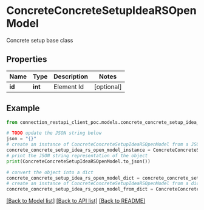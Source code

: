 # ConcreteConcreteSetupIdeaRSOpenModel

Concrete setup base class

## Properties

Name | Type | Description | Notes
------------ | ------------- | ------------- | -------------
**id** | **int** | Element Id | [optional] 

## Example

```python
from connection_restapi_client_poc.models.concrete_concrete_setup_idea_rs_open_model import ConcreteConcreteSetupIdeaRSOpenModel

# TODO update the JSON string below
json = "{}"
# create an instance of ConcreteConcreteSetupIdeaRSOpenModel from a JSON string
concrete_concrete_setup_idea_rs_open_model_instance = ConcreteConcreteSetupIdeaRSOpenModel.from_json(json)
# print the JSON string representation of the object
print(ConcreteConcreteSetupIdeaRSOpenModel.to_json())

# convert the object into a dict
concrete_concrete_setup_idea_rs_open_model_dict = concrete_concrete_setup_idea_rs_open_model_instance.to_dict()
# create an instance of ConcreteConcreteSetupIdeaRSOpenModel from a dict
concrete_concrete_setup_idea_rs_open_model_from_dict = ConcreteConcreteSetupIdeaRSOpenModel.from_dict(concrete_concrete_setup_idea_rs_open_model_dict)
```
[[Back to Model list]](../README.md#documentation-for-models) [[Back to API list]](../README.md#documentation-for-api-endpoints) [[Back to README]](../README.md)


